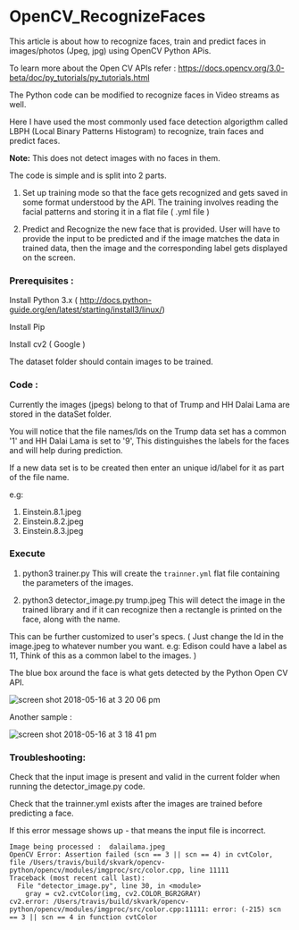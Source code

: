 # OpenCV_RecognizeFaces
This article is about how to recognize faces, train and predict faces in images/photos (Jpeg, jpg) using OpenCV Python APis.

To learn more about the Open CV APIs refer : https://docs.opencv.org/3.0-beta/doc/py_tutorials/py_tutorials.html

The Python code can be modified to recognize faces in Video streams as well.

Here I have used the most commonly used face detection algorigthm called LBPH (Local Binary Patterns Histogram) to recognize, train faces and predict faces.

**Note:** This does not detect images with no faces in them.

The code is simple and is split into 2 parts.

1) Set up training mode so that the face gets recognized and gets saved in some format understood by the API. The training involves reading the facial patterns and storing it in a flat file ( .yml file )

2) Predict and Recognize the new face that is provided.
User will have to provide the input to be predicted and if the image matches the data in trained data, then the image and the corresponding label gets displayed on the screen. 


### Prerequisites :

Install Python 3.x ( http://docs.python-guide.org/en/latest/starting/install3/linux/)

Install Pip 

Install cv2 ( Google )

The dataset folder should contain images to be trained. 


### Code :

Currently the images (jpegs) belong to that of Trump and HH Dalai Lama are stored in the dataSet folder.

You will notice that the file names/Ids on the Trump data set has a common '1' and HH Dalai Lama is set to '9', This distinguishes the labels for the faces and will help during prediction.

If a new data set is to be created then enter an unique id/label for it as part of the file name.

e.g:  
1. Einstein.8.1.jpeg
2. Einstein.8.2.jpeg
3. Einstein.8.3.jpeg


### Execute

1. python3 trainer.py
 This will create the ```trainner.yml``` flat file containing the parameters of the images.

2. python3 detector_image.py  trump.jpeg
	This will detect the image in the trained library and if it can recognize then a rectangle is printed on the face, along with the name.

This can be further customized to user's specs. ( Just change the Id in the image.jpeg to whatever number you want.  e.g: Edison could have a label as  11, Think of this as a common label to the images. )

The blue box around the face is what gets detected by the Python Open CV API.

![screen shot 2018-05-16 at 3 20 06 pm](https://user-images.githubusercontent.com/14288989/40110079-b66f67f4-591c-11e8-85ce-f4470d511395.png)


Another sample :

![screen shot 2018-05-16 at 3 18 41 pm](https://user-images.githubusercontent.com/14288989/40110080-b69abe72-591c-11e8-8a42-5feba8d3a323.png)


### Troubleshooting:

Check that the input image is present and valid in the current folder when running the detector_image.py code.

Check that the trainner.yml exists after the images are trained before predicting a face.

If this error message shows up - that means the input file is incorrect.

	Image being processed :  dalailama.jpeg
	OpenCV Error: Assertion failed (scn == 3 || scn == 4) in cvtColor, file /Users/travis/build/skvark/opencv-python/opencv/modules/imgproc/src/color.cpp, line 11111
	Traceback (most recent call last):
	  File "detector_image.py", line 30, in <module>
	    gray = cv2.cvtColor(img, cv2.COLOR_BGR2GRAY)
	cv2.error: /Users/travis/build/skvark/opencv-python/opencv/modules/imgproc/src/color.cpp:11111: error: (-215) scn == 3 || scn == 4 in function cvtColor
